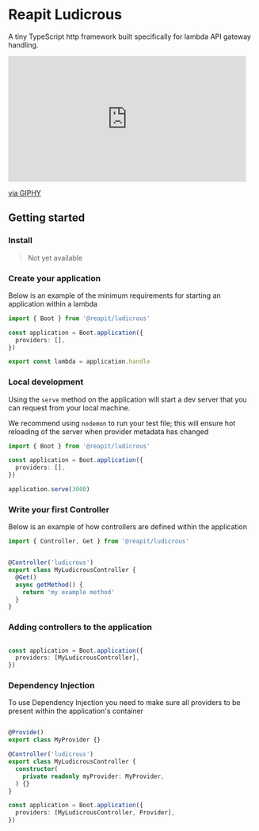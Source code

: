 # Reapit Ludicrous 

A tiny TypeScript http framework built specifically for lambda API gateway handling.

<iframe src="https://giphy.com/embed/izspP6uMbMeti" width="480" height="254" frameBorder="0" class="giphy-embed" allowFullScreen></iframe><p><a href="https://giphy.com/gifs/community-playstation-xo-izspP6uMbMeti">via GIPHY</a></p>

## Getting started

### Install

> Not yet available 

### Create your application

Below is an example of the minimum requirements for starting an application within a lambda

```ts
import { Boot } from '@reapit/ludicrous'

const application = Boot.application({
  providers: [],
})

export const lambda = application.handle

```

### Local development

Using the `serve` method on the application will start a dev server that you can request from your local machine. 

We recommend using `nodemon` to run your test file; this will ensure hot reloading of the server when provider metadata has changed

```ts
import { Boot } from '@reapit/ludicrous'

const application = Boot.application({
  providers: [],
})

application.serve(3000)
```

### Write your first Controller

Below is an example of how controllers are defined within the application 

```ts
import { Controller, Get } from '@reapit/ludicrous'


@Controller('ludicrous')
export class MyLudicrousController {
  @Get()
  async getMethod() {
    return 'my example method'
  }
}
```

### Adding controllers to the application

```ts

const application = Boot.application({
  providers: [MyLudicrousController],
})
```

### Dependency Injection

To use Dependency Injection you need to make sure all providers to be present within the application's container

```ts

@Provide()
export class MyProvider {}

@Controller('ludicrous')
export class MyLudicrousController {
  constructor(
    private readonly myProvider: MyProvider,
  ) {}
}

const application = Boot.application({
  providers: [MyLudicrousController, Provider],
})
```

